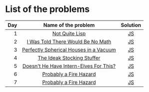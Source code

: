 # List of the problems

| Day |                              Name of the problem                              |   Solution    |
| --: | :---------------------------------------------------------------------------: | :-----------: |
|   1 |             [Not Quite Lisp](https://adventofcode.com/2015/day/1)             | [JS](day1.js) |
|   2 |   [I Was Told There Would Be No Math](https://adventofcode.com/2015/day/2)    | [JS](day2.js) |
|   3 | [Perfectly Spherical Houses in a Vacuum](https://adventofcode.com/2015/day/3) | [JS](day3.js) |
|   4 |       [The Ideak Stocking Stuffer](https://adventofcode.com/2015/day/4)       | [JS](day4.js) |
|   5 | [Doesn't He Have Intern-Elves For This?](https://adventofcode.com/2015/day/5) | [JS](day5.js) |
|   6 |         [Probably a Fire Hazard](https://adventofcode.com/2015/day/6)         | [JS](day6.js) |
|   7 |         [Probably a Fire Hazard](https://adventofcode.com/2015/day/7)         | [JS](day7.js) |
